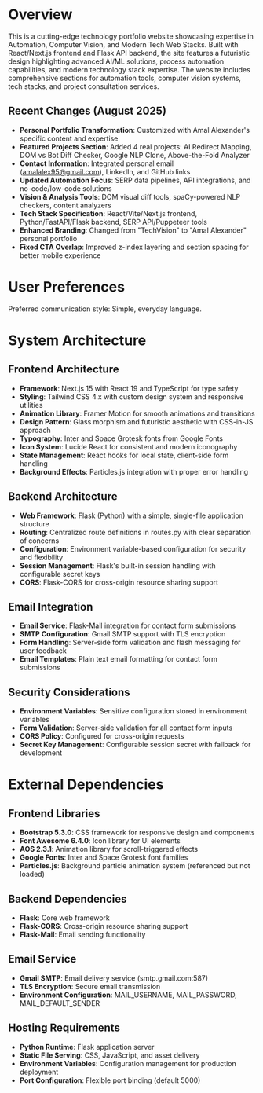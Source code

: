 # Overview

This is a cutting-edge technology portfolio website showcasing expertise in Automation, Computer Vision, and Modern Tech Web Stacks. Built with React/Next.js frontend and Flask API backend, the site features a futuristic design highlighting advanced AI/ML solutions, process automation capabilities, and modern technology stack expertise. The website includes comprehensive sections for automation tools, computer vision systems, tech stacks, and project consultation services.

## Recent Changes (August 2025)
- **Personal Portfolio Transformation**: Customized with Amal Alexander's specific content and expertise
- **Featured Projects Section**: Added 4 real projects: AI Redirect Mapping, DOM vs Bot Diff Checker, Google NLP Clone, Above-the-Fold Analyzer
- **Contact Information**: Integrated personal email (amalalex95@gmail.com), LinkedIn, and GitHub links
- **Updated Automation Focus**: SERP data pipelines, API integrations, and no-code/low-code solutions
- **Vision & Analysis Tools**: DOM visual diff tools, spaCy-powered NLP checkers, content analyzers
- **Tech Stack Specification**: React/Vite/Next.js frontend, Python/FastAPI/Flask backend, SERP API/Puppeteer tools
- **Enhanced Branding**: Changed from "TechVision" to "Amal Alexander" personal portfolio
- **Fixed CTA Overlap**: Improved z-index layering and section spacing for better mobile experience

# User Preferences

Preferred communication style: Simple, everyday language.

# System Architecture

## Frontend Architecture
- **Framework**: Next.js 15 with React 19 and TypeScript for type safety
- **Styling**: Tailwind CSS 4.x with custom design system and responsive utilities
- **Animation Library**: Framer Motion for smooth animations and transitions
- **Design Pattern**: Glass morphism and futuristic aesthetic with CSS-in-JS approach
- **Typography**: Inter and Space Grotesk fonts from Google Fonts
- **Icon System**: Lucide React for consistent and modern iconography
- **State Management**: React hooks for local state, client-side form handling
- **Background Effects**: Particles.js integration with proper error handling

## Backend Architecture
- **Web Framework**: Flask (Python) with a simple, single-file application structure
- **Routing**: Centralized route definitions in routes.py with clear separation of concerns
- **Configuration**: Environment variable-based configuration for security and flexibility
- **Session Management**: Flask's built-in session handling with configurable secret keys
- **CORS**: Flask-CORS for cross-origin resource sharing support

## Email Integration
- **Email Service**: Flask-Mail integration for contact form submissions
- **SMTP Configuration**: Gmail SMTP support with TLS encryption
- **Form Handling**: Server-side form validation and flash messaging for user feedback
- **Email Templates**: Plain text email formatting for contact form submissions

## Security Considerations
- **Environment Variables**: Sensitive configuration stored in environment variables
- **Form Validation**: Server-side validation for all contact form inputs
- **CORS Policy**: Configured for cross-origin requests
- **Secret Key Management**: Configurable session secret with fallback for development

# External Dependencies

## Frontend Libraries
- **Bootstrap 5.3.0**: CSS framework for responsive design and components
- **Font Awesome 6.4.0**: Icon library for UI elements
- **AOS 2.3.1**: Animation library for scroll-triggered effects
- **Google Fonts**: Inter and Space Grotesk font families
- **Particles.js**: Background particle animation system (referenced but not loaded)

## Backend Dependencies
- **Flask**: Core web framework
- **Flask-CORS**: Cross-origin resource sharing support
- **Flask-Mail**: Email sending functionality

## Email Service
- **Gmail SMTP**: Email delivery service (smtp.gmail.com:587)
- **TLS Encryption**: Secure email transmission
- **Environment Configuration**: MAIL_USERNAME, MAIL_PASSWORD, MAIL_DEFAULT_SENDER

## Hosting Requirements
- **Python Runtime**: Flask application server
- **Static File Serving**: CSS, JavaScript, and asset delivery
- **Environment Variables**: Configuration management for production deployment
- **Port Configuration**: Flexible port binding (default 5000)